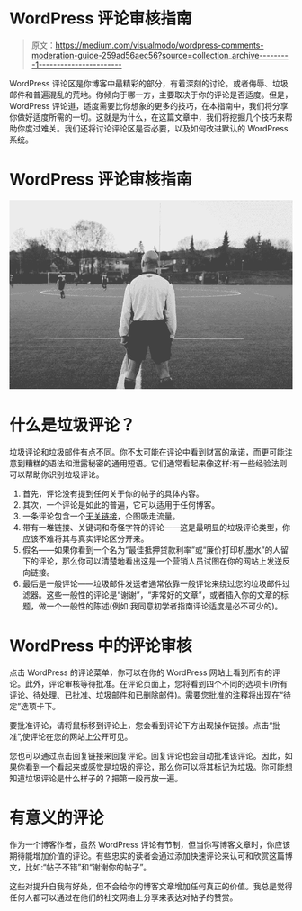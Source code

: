 # WordPress 评论审核指南

> 原文：<https://medium.com/visualmodo/wordpress-comments-moderation-guide-259ad56aec56?source=collection_archive---------1----------------------->

WordPress 评论区是你博客中最精彩的部分，有着深刻的讨论。或者侮辱、垃圾邮件和普遍混乱的荒地。你倾向于哪一方，主要取决于你的评论是否适度。但是，WordPress 评论道，适度需要比你想象的更多的技巧，在本指南中，我们将分享你做好适度所需的一切。这就是为什么，在这篇文章中，我们将挖掘几个技巧来帮助你度过难关。我们还将讨论评论区是否必要，以及如何改进默认的 WordPress 系统。

# WordPress 评论审核指南

![](img/da0b9c066f053bd72b8c1d05896da3a1.png)

# 什么是垃圾评论？

垃圾评论和垃圾邮件有点不同。你不太可能在评论中看到财富的承诺，而更可能注意到糟糕的语法和泄露秘密的通用短语。它们通常看起来像这样:有一些经验法则可以帮助你识别垃圾评论。

1.  首先，评论没有提到任何关于你的帖子的具体内容。
2.  其次，一个评论是如此的普遍，它可以适用于任何博客。
3.  一条评论包含一个[无关链接](https://visualmodo.com/internal-links-seo-usage-guide/)，企图吸走流量。
4.  带有一堆链接、关键词和奇怪字符的评论——这是最明显的垃圾评论类型，你应该不难将其与真实评论区分开来。
5.  假名——如果你看到一个名为“最佳抵押贷款利率”或“廉价打印机墨水”的人留下的评论，那么你可以清楚地看出这是一个营销人员试图在你的网站上发送反向链接。
6.  最后是一般评论——垃圾邮件发送者通常依靠一般评论来绕过您的垃圾邮件过滤器。这些一般性的评论是“谢谢”，“非常好的文章”，或者插入你的文章的标题，做一个一般性的陈述(例如:我同意初学者指南评论适度是必不可少的)。

# WordPress 中的评论审核

点击 WordPress 的评论菜单，你可以在你的 WordPress 网站上看到所有的评论。此外，评论审核等待批准。在评论页面上，您将看到四个不同的选项卡(所有评论、待处理、已批准、垃圾邮件和已删除邮件)。需要您批准的注释将出现在“待定”选项卡下。

要批准评论，请将鼠标移到评论上，您会看到评论下方出现操作链接。点击“批准”,使评论在您的网站上公开可见。

您也可以通过点击回复链接来回复评论。回复评论也会自动批准该评论。因此，如果你看到一个看起来或感觉是垃圾的评论，那么你可以将其标记为[垃圾](https://en.wikipedia.org/wiki/Spamming)。你可能想知道垃圾评论是什么样子的？把第一段再放一遍。

# 有意义的评论

作为一个博客作者，虽然 WordPress 评论有节制，但当你写博客文章时，你应该期待能增加价值的评论。有些忠实的读者会通过添加快速评论来认可和欣赏这篇博文，比如:“帖子不错”和“谢谢你的帖子”。

这些对提升自我有好处，但不会给你的博客文章增加任何真正的价值。我总是觉得任何人都可以通过在他们的社交网络上分享来表达对帖子的赞赏。